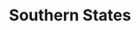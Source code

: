 ---
title: "Southern States"
url: /king-william-county/southern-states/
shop: Landwirtschaftlich
---